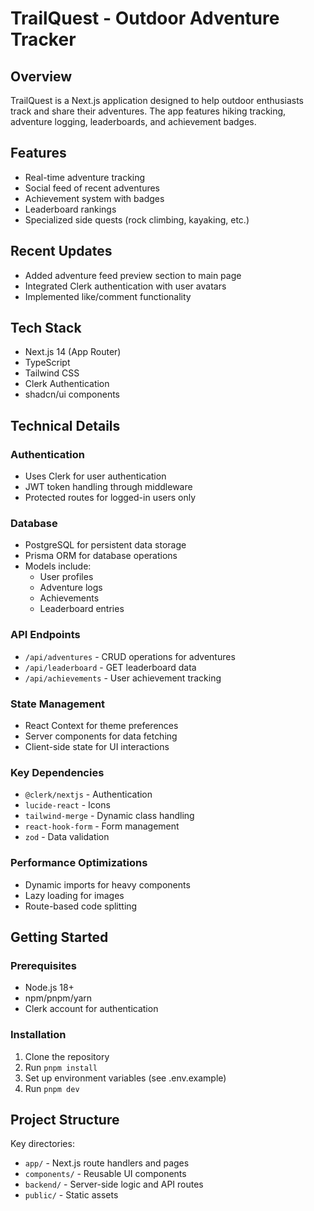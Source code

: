 # TrailQuest - Outdoor Adventure Tracker

## Overview
TrailQuest is a Next.js application designed to help outdoor enthusiasts track and share their adventures. The app features hiking tracking, adventure logging, leaderboards, and achievement badges.

## Features
- Real-time adventure tracking
- Social feed of recent adventures
- Achievement system with badges
- Leaderboard rankings
- Specialized side quests (rock climbing, kayaking, etc.)

## Recent Updates
- Added adventure feed preview section to main page
- Integrated Clerk authentication with user avatars
- Implemented like/comment functionality

## Tech Stack
- Next.js 14 (App Router)
- TypeScript
- Tailwind CSS
- Clerk Authentication
- shadcn/ui components

## Technical Details

### Authentication
- Uses Clerk for user authentication
- JWT token handling through middleware
- Protected routes for logged-in users only

### Database
- PostgreSQL for persistent data storage
- Prisma ORM for database operations
- Models include:
  - User profiles
  - Adventure logs
  - Achievements
  - Leaderboard entries

### API Endpoints
- `/api/adventures` - CRUD operations for adventures
- `/api/leaderboard` - GET leaderboard data
- `/api/achievements` - User achievement tracking

### State Management
- React Context for theme preferences
- Server components for data fetching
- Client-side state for UI interactions

### Key Dependencies
- `@clerk/nextjs` - Authentication
- `lucide-react` - Icons
- `tailwind-merge` - Dynamic class handling
- `react-hook-form` - Form management
- `zod` - Data validation

### Performance Optimizations
- Dynamic imports for heavy components
- Lazy loading for images
- Route-based code splitting

## Getting Started

### Prerequisites
- Node.js 18+
- npm/pnpm/yarn
- Clerk account for authentication

### Installation
1. Clone the repository
2. Run `pnpm install`
3. Set up environment variables (see .env.example)
4. Run `pnpm dev`

## Project Structure
Key directories:
- `app/` - Next.js route handlers and pages
- `components/` - Reusable UI components
- `backend/` - Server-side logic and API routes
- `public/` - Static assets
